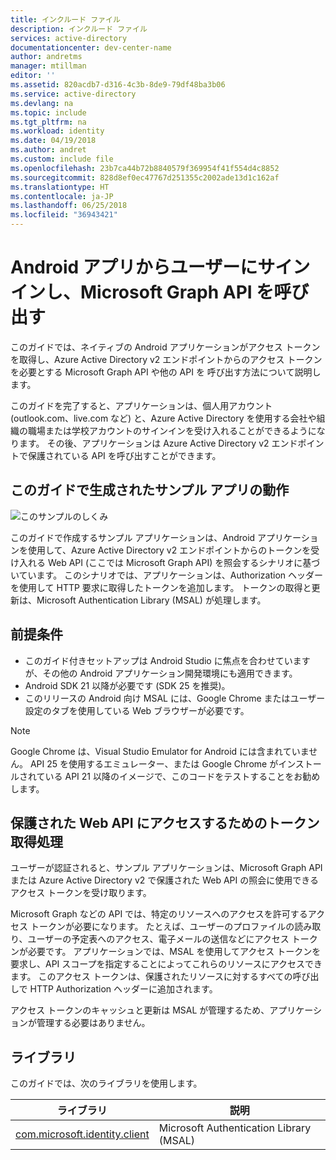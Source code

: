 ```yaml
---
title: インクルード ファイル
description: インクルード ファイル
services: active-directory
documentationcenter: dev-center-name
author: andretms
manager: mtillman
editor: ''
ms.assetid: 820acdb7-d316-4c3b-8de9-79df48ba3b06
ms.service: active-directory
ms.devlang: na
ms.topic: include
ms.tgt_pltfrm: na
ms.workload: identity
ms.date: 04/19/2018
ms.author: andret
ms.custom: include file
ms.openlocfilehash: 23b7ca44b72b8840579f369954f41f554d4c8852
ms.sourcegitcommit: 828d8ef0ec47767d251355c2002ade13d1c162af
ms.translationtype: HT
ms.contentlocale: ja-JP
ms.lasthandoff: 06/25/2018
ms.locfileid: "36943421"
---
```

# <a name="sign-in-users-and-call-the-microsoft-graph-api-from-an-android-app"></a>Android アプリからユーザーにサインインし、Microsoft Graph API を呼び出す

このガイドでは、ネイティブの Android アプリケーションがアクセス トークンを取得し、Azure Active Directory v2 エンドポイントからのアクセス トークンを必要とする Microsoft Graph API や他の API を 呼び出す方法について説明します。

このガイドを完了すると、アプリケーションは、個人用アカウント (outlook.com、live.com など) と、Azure Active Directory を使用する会社や組織の職場または学校アカウントのサインインを受け入れることができるようになります。 その後、アプリケーションは Azure Active Directory v2 エンドポイントで保護されている API を呼び出すことができます。  

## <a name="how-the-sample-app-generated-by-this-guide-works"></a>このガイドで生成されたサンプル アプリの動作
![このサンプルのしくみ](media/active-directory-develop-guidedsetup-android-intro/android-intro.png)

このガイドで作成するサンプル アプリケーションは、Android アプリケーションを使用して、Azure Active Directory v2 エンドポイントからのトークンを受け入れる Web API (ここでは Microsoft Graph API) を照会するシナリオに基づいています。 このシナリオでは、アプリケーションは、Authorization ヘッダーを使用して HTTP 要求に取得したトークンを追加します。 トークンの取得と更新は、Microsoft Authentication Library (MSAL) が処理します。

## <a name="prerequisites"></a>前提条件
* このガイド付きセットアップは Android Studio に焦点を合わせていますが、その他の Android アプリケーション開発環境にも適用できます。 
* Android SDK 21 以降が必要です (SDK 25 を推奨)。
* このリリースの Android 向け MSAL には、Google Chrome またはユーザー設定のタブを使用している Web ブラウザーが必要です。

> [!NOTE]
> Google Chrome は、Visual Studio Emulator for Android には含まれていません。 API 25 を使用するエミュレーター、または Google Chrome がインストールされている API 21 以降のイメージで、このコードをテストすることをお勧めします。

## <a name="handling-token-acquisition-for-accessing-protected-web-apis"></a>保護された Web API にアクセスするためのトークン取得処理

ユーザーが認証されると、サンプル アプリケーションは、Microsoft Graph API または Azure Active Directory v2 で保護された Web API の照会に使用できるアクセス トークンを受け取ります。

Microsoft Graph などの API では、特定のリソースへのアクセスを許可するアクセス トークンが必要になります。 たとえば、ユーザーのプロファイルの読み取り、ユーザーの予定表へのアクセス、電子メールの送信などにアクセス トークンが必要です。 アプリケーションでは、MSAL を使用してアクセス トークンを要求し、API スコープを指定することによってこれらのリソースにアクセスできます。 このアクセス トークンは、保護されたリソースに対するすべての呼び出しで HTTP Authorization ヘッダーに追加されます。 

アクセス トークンのキャッシュと更新は MSAL が管理するため、アプリケーションが管理する必要はありません。

## <a name="libraries"></a>ライブラリ

このガイドでは、次のライブラリを使用します。

|ライブラリ|説明|
|---|---|
|[com.microsoft.identity.client](http://javadoc.io/doc/com.microsoft.identity.client/msal)|Microsoft Authentication Library (MSAL)|
